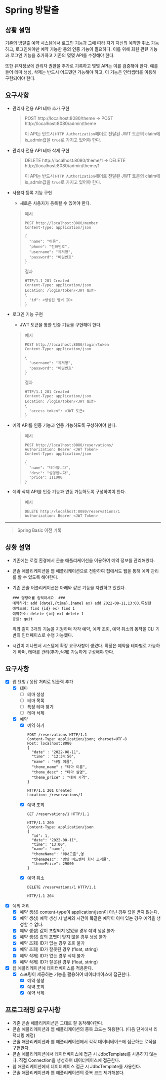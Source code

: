 # Spring 방탈출

## 상황 설명

기존의 방탈출 예약 시스템에서 로그인 기능과 그에 따라 자기 자신의 예약만 취소 가능하고,
로그인해야만 예약 가능한 등의 인증 기능이 필요하다.
이를 위해 회원 관련 기능과 로그인 기능을 추가하고 기존의 몇몇 API를 수정해야 한다.

또한 유저정보에 관리자 권한을 추가로 기록하고 몇몇 API는 이를 검증해야 한다.
예를 들어 테마 생성, 삭제는 반드시 어드민만 가능해야 하고, 이 기능은 인터셉터를 이용해 구현되어야 한다.

## 요구사항

- 관리자 전용 API 테마 추가 구현

  > POST http://localhost:8080/theme -> POST http://localhost:8080/admin/theme
  >
  > 이 API는 반드시 `HTTP Authorization`헤더로 전달된 JWT 토큰의 claim에
  > is_admin값을 `true`로 가지고 있어야 한다.

- 관리자 전용 API 테마 삭제 구현

  > DELETE http://localhost:8080/theme/1 -> DELETE http://localhost:8080/admin/theme/1
  >
  > 이 API는 반드시 `HTTP Authorization`헤더로 전달된 JWT 토큰의 claim에
  > is_admin값을 `true`로 가지고 있어야 한다.

- 사용자 등록 기능 구현
    - 새로운 사용자가 등록될 수 있어야 한다.
  > 예시
  > ```http request
  > POST http://localhost:8080/member
  > Content-Type: application/json
  > 
  > {
  >   "name": "이름",
  >   "phone": "전화번호",
  >   "username": "유저명",
  >   "password": "비밀번호"
  > }
  > ```
  > 결과
  > ```
  > HTTP/1.1 201 Created
  > Content-Type: application/json
  > Location: /login/token/<JWT 토큰>
  > {
  >   "id": <생성된 멤버 ID>
  > }
  > ```
- 로그인 기능 구현
    - JWT 토큰을 통한 인증 기능을 구현해야 한다.
  > 예시
  > ```http request
  > POST http://localhost:8080/login/token
  > Content-Type: application/json
  > 
  > {
  >   "username": "유저명",
  >   "password": "비밀번호"
  > }
  > ```
  > 결과
  > ```
  > HTTP/1.1 201 Created
  > Content-Type: application/json
  > Location: /login/token/<JWT 토큰>
  > {
  >   "access_token": <JWT 토큰>
  > }
  > ```
- 예약 API를 인증 기능과 연동 가능하도록 구성하여야 한다.
  > 예시
  > ```http request
  > POST http://localhost:8080/reservations/
  > Authorization: Bearer <JWT Token>
  > Content-Type: application/json
  > 
  > {
  >   "name": "테마입니다",
  >   "desc": "설명입니다",
  >   "price": 111000
  > }
  > ```
- 예약 삭제 API를 인증 기능과 연동 가능하도록 구성하여야 한다.
  > 예시
  > ```http request
  > DELETE http://localhost:8080/reservations/1
  > Authorization: Bearer <JWT Token>
  > ```

--- 
> Spring Basic 이전 기록

## 상황 설명

- 기존에는 로컬 환경에서 콘솔 애플리케이션을 이용하여 예약 정보를 관리해왔다.
- 콘솔 애플리케이션을 웹 애플리케이션으로 전환하여 집에서도 웹을 통해 예약 관리를 할 수 있도록 해야한다.
- 기존 콘솔 어플리케이션은 아래와 같은 기능을 지원하고 있었다.

  ```
  ### 명령어를 입력하세요. ###
  예약하기: add {date},{time},{name} ex) add 2022-08-11,13:00,류성현
  예약조회: find {id} ex) find 1
  예약취소: delete {id} ex) delete 1
  종료: quit
  ```
  위와 같이 3개의 기능을 지원하며 각각 예약, 예약 조회, 예약 취소의 동작을 CLI 기반의 인터페이스로 수행 가능했다.
- 시간이 지나면서 시스템에 확장 요구사항이 생겼다. 확장은 예약을 테마별로 가능하게 하며, 테마를 관리(추가,삭제) 가능하게 구성해야 한다.

## 요구사항

- [X] 웹 요청 / 응답 처리로 입출력 추가
    - [X] 테마
        - [ ] 테마 생성
        - [ ] 테마 목록
        - [ ] 특정 테마 찾기
        - [ ] 테마 삭제
    - [X] 예약
        - [X] 예약 하기
          ```
          POST /reservations HTTP/1.1
          Content-Type: application/json; charset=UTF-8
          Host: localhost:8080
          {
            "date" : "2022-08-11",
            "time" : "12:34:56",
            "name" : "사람 이름",
            "theme_name" : "테마 이름",
            "theme_desc" : "테마 설명",
            "theme_price" : "테마 가격",
          }
          ```
          ```
          HTTP/1.1 201 Created
          Location: /reservations/1
          ```
        - [X] 예약 조회
          ```
          GET /reservations/1 HTTP/1.1
          ```
          ```
          HTTP/1.1 200 
          Content-Type: application/json
          {
            "id": 1,
            "date": "2022-08-11",
            "time": "13:00",
            "name": "name",
            "themeName": "워너고홈",영
            "themeDesc": "병맛 어드벤처 회사 코믹물",
            "themePrice": 29000
          }
          ```
        - [X] 예약 취소
          ```
          DELETE /reservations/1 HTTP/1.1
          ```
          ```
          HTTP/1.1 204 
          ```
- [X] 예외 처리
    - [X] 예약 생성) content-type이 application/json이 아닌 경우 값을 받지 않는다.
    - [X] 예약 생성) 예약 생성 시 날짜와 시간이 똑같은 예약이 이미 있는 경우 예약을 생성할 수 없다.
    - [X] 예약 생성) 값이 포함되지 않았을 경우 예약 생설 불가
    - [X] 예약 생성) 값의 포맷이 맞지 않을 경우 생성 불가
    - [X] 예약 조회) ID가 없는 경우 조회 불가
    - [X] 예약 조회) ID가 잘못된 경우 (float, string)
    - [X] 예약 삭제) ID가 없는 경우 삭제 불가
    - [X] 예약 삭제) ID가 잘못된 경우 (float, string)
- [X] 웹 애플리케이션에 데이터베이스를 적용한다.
    -  [X] 스프링이 제공하는 기능을 활용하여 데이터베이스에 접근한다.
        - [X] 예약 생성
        - [X] 예약 조회
        - [X] 예약 삭제

## 프로그래밍 요구사항

- 기존 콘솔 애플리케이션은 그대로 잘 동작해야한다.
- 콘솔 애플리케이션과 웹 애플리케이션의 중복 코드는 허용한다. (다음 단계에서 리팩터링 예정)
- 콘솔 애플리케이션과 웹 애플리케이션에서 각각 데이터베이스에 접근하는 로직을 구현한다.
- 콘솔 애플리케이션에서 데이터베이스에 접근 시 JdbcTemplate를 사용하지 않는다. 직접 Connection을 생성하여 데이터베이스에 접근한다.
- 웹 애플리케이션에서 데이터베이스 접근 시 JdbcTemplate를 사용한다.
- 콘솔 애플리케이션과 웹 애플리케이션의 중복 코드 제거해본다.
